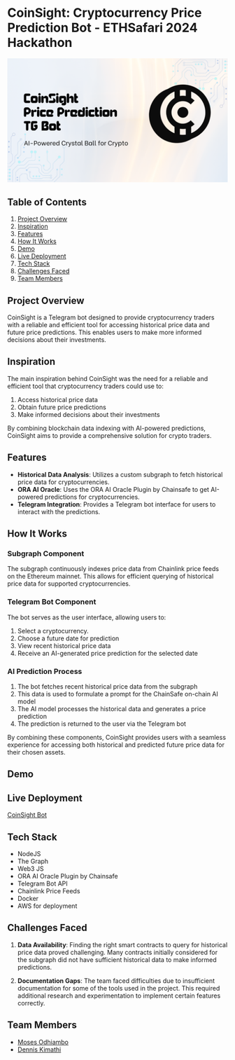 # CoinSight: Cryptocurrency Price Prediction Bot - ETHSafari 2024 Hackathon

![CoinSight](./coinsight.png)

## Table of Contents

1. [Project Overview](#project-overview)
2. [Inspiration](#inspiration)
3. [Features](#features)
4. [How It Works](#how-it-works)
5. [Demo](#demo)
6. [Live Deployment](#live-deployment)
7. [Tech Stack](#tech-stack)
8. [Challenges Faced](#challenges-faced)
9. [Team Members](#team-members)

## Project Overview

CoinSight is a Telegram bot designed to provide cryptocurrency traders with a reliable and efficient tool for accessing historical price data and future price predictions. This enables users to make more informed decisions about their investments.


## Inspiration

The main inspiration behind CoinSight was the need for a reliable and efficient tool that cryptocurrency traders could use to:

1. Access historical price data
2. Obtain future price predictions
3. Make informed decisions about their investments

By combining blockchain data indexing with AI-powered predictions, CoinSight aims to provide a comprehensive solution for crypto traders.


## Features

- **Historical Data Analysis**: Utilizes a custom subgraph to fetch historical price data for cryptocurrencies.
- **ORA AI Oracle**: Uses the ORA AI Oracle Plugin by Chainsafe to get AI-powered predictions for cryptocurrencies.
- **Telegram Integration**: Provides a Telegram bot interface for users to interact with the predictions.

## How It Works

### Subgraph Component

The subgraph continuously indexes price data from Chainlink price feeds on the Ethereum mainnet. This allows for efficient querying of historical price data for supported cryptocurrencies.

### Telegram Bot Component

The bot serves as the user interface, allowing users to:

1. Select a cryptocurrency.
2. Choose a future date for prediction
3. View recent historical price data
4. Receive an AI-generated price prediction for the selected date

### AI Prediction Process

1. The bot fetches recent historical price data from the subgraph
2. This data is used to formulate a prompt for the ChainSafe on-chain AI model
3. The AI model processes the historical data and generates a price prediction
4. The prediction is returned to the user via the Telegram bot

By combining these components, CoinSight provides users with a seamless experience for accessing both historical and predicted future price data for their chosen assets.

## Demo


## Live Deployment

[CoinSight Bot](https://t.me/coinsightv1bot)


## Tech Stack  

- NodeJS
- The Graph
- Web3 JS
- ORA AI Oracle Plugin by Chainsafe
- Telegram Bot API
- Chainlink Price Feeds
- Docker 
- AWS for deployment

## Challenges Faced

1. **Data Availability**: Finding the right smart contracts to query for historical price data proved challenging. Many contracts initially considered for the subgraph did not have sufficient historical data to make informed predictions.

2. **Documentation Gaps**: The team faced difficulties due to insufficient documentation for some of the tools used in the project. This required additional research and experimentation to implement certain features correctly.


## Team Members

- [Moses Odhiambo](https://github.com/badass-techie)
- [Dennis Kimathi](https://github.com/dennohkim)



